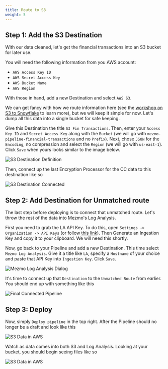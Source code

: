 ```yaml
---
title: Route to S3
weight: 5
---
```


## Step 1: Add the S3 Destination

With our data cleaned, let's get the financial transactions into an S3 bucket for later use. 

You will need the following information from you AWS account:

* `AWS Access Key ID`
* `AWS Secret Access Key`
* `AWS Bucket Name`
* `AWS Region`

With those in hand, add a new Destination and select `AWS S3`.

We can get fancy with how we route information here (see the [workshop on S3 to Snowflake](/mezmo-workshops/s3-to-snowflake/) to learn more), but we will keep it simple for now.  Let's dump all this data into a single bucket for safe keeping.

Give this Destination the title `S3 Fin Transactions`. Then, enter your `Access Key ID` and `Secret Access Key` along with the `Bucket` (we will go with `mezmo-pipeline-financial-transactions` and no `Prefix`).  Next, chose `JSON` for the `Encoding`, no compression and select the `Region` (we will go with `us-east-1`).  Click `Save` when yours looks similar to the image below.

![S3 Destination Definition](../../images/s3_definition.png)

Then, connect up the last Encryption Processor for the CC data to this destination like so

![S3 Destination Connected](../../images/s3_connected.png)

## Step 2: Add Destination for Unmatched route

The last step before deploying is to connect that unmatched route.  Let's throw the rest of the data into Mezmo's Log Analysis.

First you need to grab the LA API Key.  To do this,
open `Settings -> Organization -> API Keys` (or follow [this link](https://app.mezmo.com/manage/api-keys)).  Then Generate an Ingestion Key and copy it to your clipboard.  We will need this shortly.

Now, go back to your Pipeline and add a new Destination.  This time select `Mezmo Log Analysis`.  Give it a title like `LA`, specify a `Hostname` of your choice and paste that API Key into `Ingestion Key`.  Click `Save`.

![Mezmo Log Analysis Dialog](../../images/la_dialog.png)

It's time to connect up that `Destination` to the `Unmatched Route` from earlier.  You should end up with something like this

![Final Connected Pipeline](../../images/la_connected.png)

## Step 3: Deploy

Now, simply `Deploy pipeline` in the top right.  After the Pipeline should no longer be a draft and look like this

![S3 Data in AWS](../../images/pipeline_deployed.png)

Watch as data comes into both S3 and Log Analysis.  Looking at your bucket, you should begin seeing files like so

![S3 Data in AWS](../../images/aws_s3_data_final.png)

